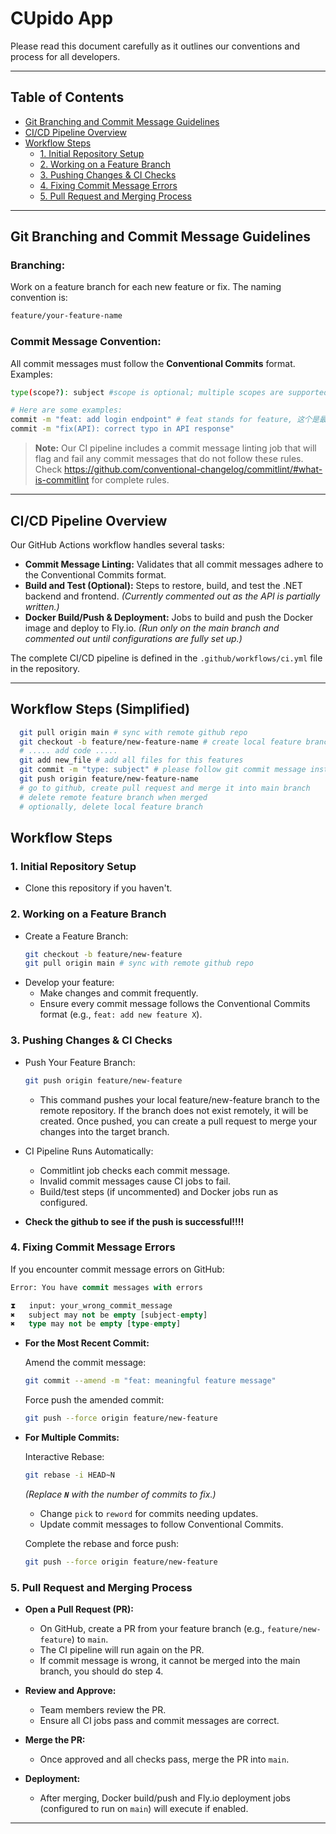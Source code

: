 # CUpido App

 Please read this document carefully as it outlines our conventions and process for all developers.

---

## Table of Contents

- [Git Branching and Commit Message Guidelines](#git-branching-and-commit-message-guidelines)
- [CI/CD Pipeline Overview](#cicd-pipeline-overview)
- [Workflow Steps](#workflow-steps)
  - [1. Initial Repository Setup](#1-initial-repository-setup)
  - [2. Working on a Feature Branch](#2-working-on-a-feature-branch)
  - [3. Pushing Changes & CI Checks](#3-pushing-changes--ci-checks)
  - [4. Fixing Commit Message Errors](#4-fixing-commit-message-errors)
  - [5. Pull Request and Merging Process](#5-pull-request-and-merging-process)
---


## Git Branching and Commit Message Guidelines

### Branching:

Work on a feature branch for each new feature or fix. The naming convention is:

```bash
feature/your-feature-name
```

### Commit Message Convention:

All commit messages must follow the **Conventional Commits** format. Examples:

```bash
type(scope?): subject #scope is optional; multiple scopes are supported (current delimiter options: "/", "\" and ",")

# Here are some examples:
commit -m "feat: add login endpoint" # feat stands for feature, 这个是最常用的
commit -m "fix(API): correct typo in API response"
```

> **Note:** Our CI pipeline includes a commit message linting job that will flag and fail any commit messages that do not follow these rules. Check https://github.com/conventional-changelog/commitlint/#what-is-commitlint for complete rules.

---

## CI/CD Pipeline Overview

Our GitHub Actions workflow handles several tasks:

- **Commit Message Linting:** Validates that all commit messages adhere to the Conventional Commits format.
- **Build and Test (Optional):** Steps to restore, build, and test the .NET backend and frontend. *(Currently commented out as the API is partially written.)*
- **Docker Build/Push & Deployment:** Jobs to build and push the Docker image and deploy to Fly.io. *(Run only on the main branch and commented out until configurations are fully set up.)*

The complete CI/CD pipeline is defined in the `.github/workflows/ci.yml` file in the repository.

---

## Workflow Steps (Simplified)

```bash
  git pull origin main # sync with remote github repo
  git checkout -b feature/new-feature-name # create local feature branch, use lower case with "-", branch name should be feature/new-feature-name
  # ..... add code .....
  git add new_file # add all files for this features
  git commit -m "type: subject" # please follow git commit message instruction
  git push origin feature/new-feature-name
  # go to github, create pull request and merge it into main branch
  # delete remote feature branch when merged
  # optionally, delete local feature branch

```

## Workflow Steps

### 1. Initial Repository Setup

- Clone this repository if you haven't.

### 2. Working on a Feature Branch

- Create a Feature Branch:
  ```bash
  git checkout -b feature/new-feature
  git pull origin main # sync with remote github repo
  ```
- Develop your feature:
  - Make changes and commit frequently.
  - Ensure every commit message follows the Conventional Commits format (e.g., `feat: add new feature X`).

### 3. Pushing Changes & CI Checks

- Push Your Feature Branch:
  ```bash
  git push origin feature/new-feature
  ```
  - This command pushes your local feature/new-feature branch to the remote repository. If the branch does not exist remotely, it will be created. Once pushed, you can create a pull request to merge your changes into the target branch.

- CI Pipeline Runs Automatically:
  - Commitlint job checks each commit message.
  - Invalid commit messages cause CI jobs to fail.
  - Build/test steps (if uncommented) and Docker jobs run as configured.
- **Check the github to see if the push is successful!!!!**

### 4. Fixing Commit Message Errors

If you encounter commit message errors on GitHub:

```sql
Error: You have commit messages with errors

⧗   input: your_wrong_commit_message
✖   subject may not be empty [subject-empty]
✖   type may not be empty [type-empty]
```

- **For the Most Recent Commit:**

  Amend the commit message:

  ```bash
  git commit --amend -m "feat: meaningful feature message"
  ```

  Force push the amended commit:

  ```bash
  git push --force origin feature/new-feature
  ```

- **For Multiple Commits:**

  Interactive Rebase:

  ```bash
  git rebase -i HEAD~N
  ```

  *(Replace **`N`** with the number of commits to fix.)*

  - Change `pick` to `reword` for commits needing updates.
  - Update commit messages to follow Conventional Commits.

  Complete the rebase and force push:

  ```bash
  git push --force origin feature/new-feature
  ```

### 5. Pull Request and Merging Process

- **Open a Pull Request (PR):**

  - On GitHub, create a PR from your feature branch (e.g., `feature/new-feature`) to `main`.
  - The CI pipeline will run again on the PR.
  - If commit message is wrong, it cannot be merged into the main branch, you should do step 4.

- **Review and Approve:**

  - Team members review the PR.
  - Ensure all CI jobs pass and commit messages are correct.

- **Merge the PR:**

  - Once approved and all checks pass, merge the PR into `main`.

- **Deployment:**

  - After merging, Docker build/push and Fly.io deployment jobs (configured to run on `main`) will execute if enabled.

---


